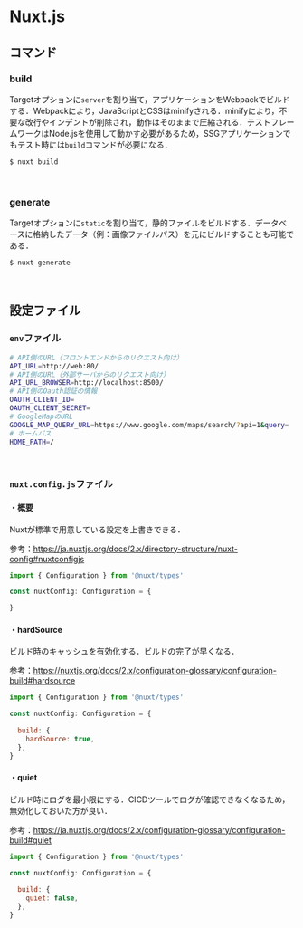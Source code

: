 # Nuxt.js

## コマンド

### build

Targetオプションに```server```を割り当て，アプリケーションをWebpackでビルドする．Webpackにより，JavaScriptとCSSはminifyされる．minifyにより，不要な改行やインデントが削除され，動作はそのままで圧縮される．テストフレームワークはNode.jsを使用して動かす必要があるため，SSGアプリケーションでもテスト時には```build```コマンドが必要になる．

```shell
$ nuxt build
```

<br>

### generate

Targetオプションに```static```を割り当て，静的ファイルをビルドする．データベースに格納したデータ（例：画像ファイルパス）を元にビルドすることも可能である．

```shell
$ nuxt generate
```

<br>

## 設定ファイル

### ```env```ファイル

```sh
# API側のURL（フロントエンドからのリクエスト向け）
API_URL=http://web:80/
# API側のURL（外部サーバからのリクエスト向け）
API_URL_BROWSER=http://localhost:8500/
# API側のOauth認証の情報
OAUTH_CLIENT_ID=
OAUTH_CLIENT_SECRET=
# GoogleMapのURL
GOOGLE_MAP_QUERY_URL=https://www.google.com/maps/search/?api=1&query=
# ホームパス
HOME_PATH=/
```

<br>

### ```nuxt.config.js```ファイル

#### ・概要

Nuxtが標準で用意している設定を上書きできる．

参考：https://ja.nuxtjs.org/docs/2.x/directory-structure/nuxt-config#nuxtconfigjs

```javascript
import { Configuration } from '@nuxt/types'

const nuxtConfig: Configuration = {

}
```

#### ・hardSource

ビルド時のキャッシュを有効化する．ビルドの完了が早くなる．

参考：https://nuxtjs.org/docs/2.x/configuration-glossary/configuration-build#hardsource

```javascript
import { Configuration } from '@nuxt/types'

const nuxtConfig: Configuration = {
    
  build: {
    hardSource: true,
  },
}
```

#### ・quiet

ビルド時にログを最小限にする．CICDツールでログが確認できなくなるため，無効化しておいた方が良い．

参考：https://ja.nuxtjs.org/docs/2.x/configuration-glossary/configuration-build#quiet

```javascript
import { Configuration } from '@nuxt/types'

const nuxtConfig: Configuration = {
    
  build: {
    quiet: false,
  },
}
```

